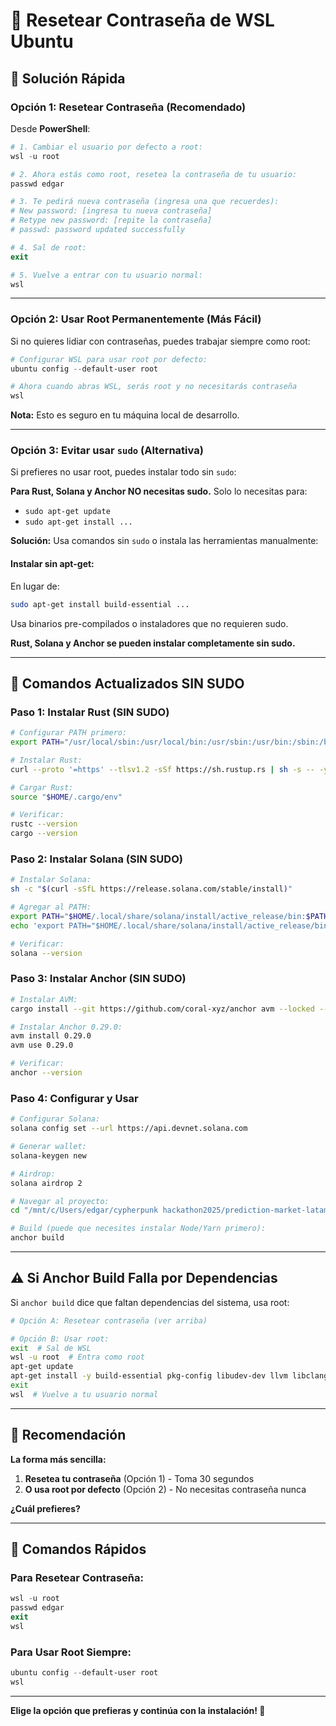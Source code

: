 # 🔑 Resetear Contraseña de WSL Ubuntu

## 🎯 **Solución Rápida**

### **Opción 1: Resetear Contraseña (Recomendado)**

Desde **PowerShell**:

```powershell
# 1. Cambiar el usuario por defecto a root:
wsl -u root

# 2. Ahora estás como root, resetea la contraseña de tu usuario:
passwd edgar

# 3. Te pedirá nueva contraseña (ingresa una que recuerdes):
# New password: [ingresa tu nueva contraseña]
# Retype new password: [repite la contraseña]
# passwd: password updated successfully

# 4. Sal de root:
exit

# 5. Vuelve a entrar con tu usuario normal:
wsl
```

---

### **Opción 2: Usar Root Permanentemente (Más Fácil)**

Si no quieres lidiar con contraseñas, puedes trabajar siempre como root:

```powershell
# Configurar WSL para usar root por defecto:
ubuntu config --default-user root

# Ahora cuando abras WSL, serás root y no necesitarás contraseña
wsl
```

**Nota:** Esto es seguro en tu máquina local de desarrollo.

---

### **Opción 3: Evitar usar `sudo` (Alternativa)**

Si prefieres no usar root, puedes instalar todo sin `sudo`:

**Para Rust, Solana y Anchor NO necesitas sudo.** Solo lo necesitas para:

- `sudo apt-get update`
- `sudo apt-get install ...`

**Solución:** Usa comandos sin `sudo` o instala las herramientas manualmente:

#### **Instalar sin apt-get:**

En lugar de:

```bash
sudo apt-get install build-essential ...
```

Usa binarios pre-compilados o instaladores que no requieren sudo.

**Rust, Solana y Anchor se pueden instalar completamente sin sudo.**

---

## 📝 **Comandos Actualizados SIN SUDO**

### **Paso 1: Instalar Rust (SIN SUDO)**

```bash
# Configurar PATH primero:
export PATH="/usr/local/sbin:/usr/local/bin:/usr/sbin:/usr/bin:/sbin:/bin:$HOME/.cargo/bin"

# Instalar Rust:
curl --proto '=https' --tlsv1.2 -sSf https://sh.rustup.rs | sh -s -- -y

# Cargar Rust:
source "$HOME/.cargo/env"

# Verificar:
rustc --version
cargo --version
```

### **Paso 2: Instalar Solana (SIN SUDO)**

```bash
# Instalar Solana:
sh -c "$(curl -sSfL https://release.solana.com/stable/install)"

# Agregar al PATH:
export PATH="$HOME/.local/share/solana/install/active_release/bin:$PATH"
echo 'export PATH="$HOME/.local/share/solana/install/active_release/bin:$PATH"' >> ~/.bashrc

# Verificar:
solana --version
```

### **Paso 3: Instalar Anchor (SIN SUDO)**

```bash
# Instalar AVM:
cargo install --git https://github.com/coral-xyz/anchor avm --locked --force

# Instalar Anchor 0.29.0:
avm install 0.29.0
avm use 0.29.0

# Verificar:
anchor --version
```

### **Paso 4: Configurar y Usar**

```bash
# Configurar Solana:
solana config set --url https://api.devnet.solana.com

# Generar wallet:
solana-keygen new

# Airdrop:
solana airdrop 2

# Navegar al proyecto:
cd "/mnt/c/Users/edgar/cypherpunk hackathon2025/prediction-market-latam"

# Build (puede que necesites instalar Node/Yarn primero):
anchor build
```

---

## ⚠️ **Si Anchor Build Falla por Dependencias**

Si `anchor build` dice que faltan dependencias del sistema, usa root:

```bash
# Opción A: Resetear contraseña (ver arriba)

# Opción B: Usar root:
exit  # Sal de WSL
wsl -u root  # Entra como root
apt-get update
apt-get install -y build-essential pkg-config libudev-dev llvm libclang-dev protobuf-compiler libssl-dev
exit
wsl  # Vuelve a tu usuario normal
```

---

## 🎯 **Recomendación**

**La forma más sencilla:**

1. **Resetea tu contraseña** (Opción 1) - Toma 30 segundos
2. **O usa root por defecto** (Opción 2) - No necesitas contraseña nunca

**¿Cuál prefieres?**

---

## 🔄 **Comandos Rápidos**

### **Para Resetear Contraseña:**

```powershell
wsl -u root
passwd edgar
exit
wsl
```

### **Para Usar Root Siempre:**

```powershell
ubuntu config --default-user root
wsl
```

---

**Elige la opción que prefieras y continúa con la instalación! 🚀**
